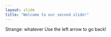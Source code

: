 ```yaml
---
layout: slide
title: "Welcome to our second slide!"
---
```

Strange: whatever
Use the left arrow to go back!
